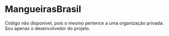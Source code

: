 # MangueirasBrasil
Código não disponível, pois o mesmo pertence a uma organização privada. Sou apenas o desenvolvedor do projeto. 
